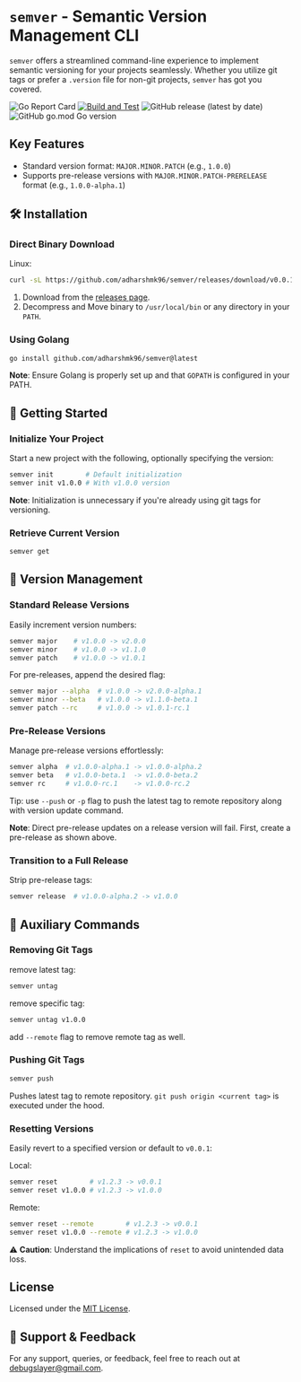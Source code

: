 # `semver` - Semantic Version Management CLI

`semver` offers a streamlined command-line experience to implement semantic versioning for your projects seamlessly. Whether you utilize git tags or prefer a `.version` file for non-git projects, `semver` has got you covered.

![Go Report Card](https://goreportcard.com/badge/github.com/adharshmk96/semver)
[![Build and Test](https://github.com/adharshmk96/semver/actions/workflows/go-build-test.yml/badge.svg)](https://github.com/adharshmk96/semver/actions/workflows/go-build-test.yml)
![GitHub release (latest by date)](https://img.shields.io/github/v/release/adharshmk96/semver)
![GitHub go.mod Go version](https://img.shields.io/github/go-mod/go-version/adharshmk96/semver)

## Key Features
- Standard version format: `MAJOR.MINOR.PATCH` (e.g., `1.0.0`)
- Supports pre-release versions with `MAJOR.MINOR.PATCH-PRERELEASE` format (e.g., `1.0.0-alpha.1`)

## 🛠 Installation

### Direct Binary Download

Linux:
```bash
curl -sL https://github.com/adharshmk96/semver/releases/download/v0.0.1/semver_0.0.1_linux_amd64.tar.gz | sudo tar xz -C /usr/local/bin semver
```

1. Download from the [releases page](https://github.com/adharshmk96/semver/releases).
2. Decompress and Move binary to `/usr/local/bin` or any directory in your `PATH`.

### Using Golang 
```bash
go install github.com/adharshmk96/semver@latest
```
**Note**: Ensure Golang is properly set up and that `GOPATH` is configured in your PATH.

## 🚀 Getting Started

### Initialize Your Project
Start a new project with the following, optionally specifying the version:
```bash
semver init        # Default initialization
semver init v1.0.0 # With v1.0.0 version
```
**Note**: Initialization is unnecessary if you're already using git tags for versioning.

### Retrieve Current Version
```bash
semver get
```

## 📖 Version Management

### Standard Release Versions
Easily increment version numbers:
```bash
semver major    # v1.0.0 -> v2.0.0
semver minor    # v1.0.0 -> v1.1.0
semver patch    # v1.0.0 -> v1.0.1
```
For pre-releases, append the desired flag:
```bash
semver major --alpha  # v1.0.0 -> v2.0.0-alpha.1
semver minor --beta   # v1.0.0 -> v1.1.0-beta.1
semver patch --rc     # v1.0.0 -> v1.0.1-rc.1
```

### Pre-Release Versions
Manage pre-release versions effortlessly:
```bash
semver alpha  # v1.0.0-alpha.1 -> v1.0.0-alpha.2
semver beta   # v1.0.0-beta.1  -> v1.0.0-beta.2
semver rc     # v1.0.0-rc.1    -> v1.0.0-rc.2
```

Tip: use `--push` or `-p` flag to push the latest tag to remote repository along with version update command.

**Note**: Direct pre-release updates on a release version will fail. First, create a pre-release as shown above.

### Transition to a Full Release
Strip pre-release tags:
```bash
semver release  # v1.0.0-alpha.2 -> v1.0.0
```

## 📝 Auxiliary Commands

### Removing Git Tags

remove latest tag:
```bash
semver untag
```
remove specific tag:
```bash
semver untag v1.0.0
```

add `--remote` flag to remove remote tag as well.

### Pushing Git Tags
```bash
semver push
```
Pushes latest tag to remote repository. `git push origin <current tag>` is executed under the hood.

### Resetting Versions

Easily revert to a specified version or default to `v0.0.1`:

Local:
```bash
semver reset        # v1.2.3 -> v0.0.1
semver reset v1.0.0 # v1.2.3 -> v1.0.0
```
Remote:
```bash
semver reset --remote        # v1.2.3 -> v0.0.1
semver reset v1.0.0 --remote # v1.2.3 -> v1.0.0
```

⚠️ **Caution**: Understand the implications of `reset` to avoid unintended data loss.

## License
Licensed under the [MIT License](#).

## 🤝 Support & Feedback
For any support, queries, or feedback, feel free to reach out at [debugslayer@gmail.com](mailto:debugslayer@gmail.com).
